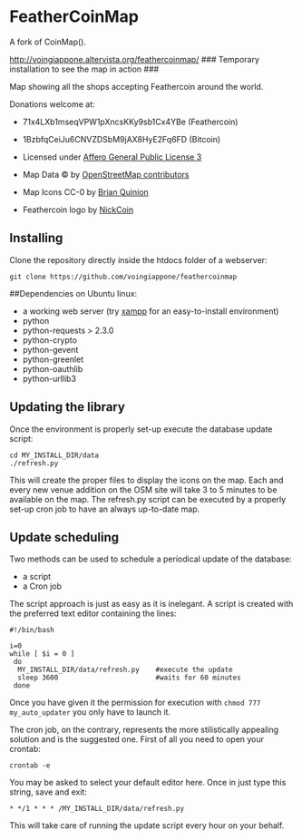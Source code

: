 FeatherCoinMap
=======
A fork of CoinMap().

<http://voingiappone.altervista.org/feathercoinmap/> ### Temporary installation to see the map in action ###

Map showing all the shops accepting Feathercoin around the world.

Donations welcome at:
* 71x4LXb1mseqVPW1pXncsKKy9sb1Cx4YBe (Feathercoin)
* 1BzbfqCeiJu6CNVZDSbM9jAX8HyE2Fq6FD (Bitcoin)


* Licensed under [Affero General Public License 3](http://www.gnu.org/licenses/agpl-3.0.html)
* Map Data © by [OpenStreetMap contributors](http://www.openstreetmap.org/copyright)
* Map Icons CC-0 by [Brian Quinion](http://www.sjjb.co.uk/mapicons/)
* Feathercoin logo by [NickCoin](https://bitcointalk.org/index.php?topic=196168.0)


## Installing 

Clone the repository directly inside the htdocs folder of a webserver:

    git clone https://github.com/voingiappone/feathercoinmap

##Dependencies on Ubuntu linux:

* a working web server (try [xampp](https://www.apachefriends.org/download.html) for an easy-to-install environment)
* python
* python-requests > 2.3.0
* python-crypto
* python-gevent
* python-greenlet
* python-oauthlib
* python-urllib3

## Updating the library

Once the environment is properly set-up execute the database update script:

    cd MY_INSTALL_DIR/data
    ./refresh.py
  
This will create the proper files to display the icons on the map.
Each and every new venue addition on the OSM site will take 3 to 5 minutes to be available on the map.
The refresh.py script can be executed by a properly set-up cron job to
have an always up-to-date map.

## Update scheduling

Two methods can be used to schedule a periodical update of the database:

* a script
* a Cron job

The script approach is just as easy as it is inelegant. A script is created with the preferred text
editor containing the lines:

    #!/bin/bash
    
    i=0    
    while [ $i = 0 ]
     do
      MY_INSTALL_DIR/data/refresh.py	#execute the update
      sleep 3600						#waits for 60 minutes
     done

Once you have given it the permission for execution with `chmod 777 my_auto_updater` you only have to launch it.

The cron job, on the contrary, represents the more stilistically appealing solution and is the suggested one.
First of all you need to open your crontab:

    crontab -e

You may be asked to select your default editor here. Once in just type this string, save and exit:

    * */1 * * * /MY_INSTALL_DIR/data/refresh.py
    
This will take care of running the update script every hour on your behalf.
